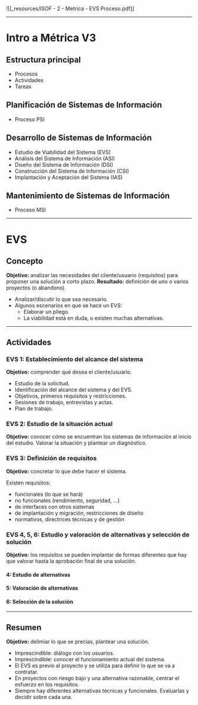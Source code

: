 ![[_resources/ISOF - 2 - Metrica - EVS Proceso.pdf]]

---

# Intro a Métrica V3
## Estructura principal
- Procesos
- Actividades
- Tareas


## Planificación de Sistemas de Información
- Proceso PSI

## Desarrollo de Sistemas de Información
- Estudio de Viabilidad del Sistema (EVS)
- Análisis del Sistema de Información (ASI)
- Diseño del Sistema de Información (DSI)
- Construcción del Sistema de Información (CSI)
- Implantación y Aceptación del Sistema (IAS)

## Mantenimiento de Sistemas de Información
- Proceso MSI

---

# EVS
## Concepto
**Objetivo:** analizar las necesidades del cliente/usuario (requisitos) para proponer una solución a corto plazo.
**Resultado:** definición de uno o varios proyectos (o abandono).

- Analizar/discutir lo que sea necesario.
- Algunos escenarios en que se hace un EVS:
	- Elaborar un pliego.
	- La viabilidad está en duda, o existen muchas alternativas.

---

## Actividades

### EVS 1: Establecimiento del alcance del sistema
**Objetivo:** comprender qué desea el cliente/usuario.

- Estudio de la solicitud.
- Identificación del alcance del sistema y del EVS.
- Objetivos, primeros requisitos y restricciones.
- Sesiones de trabajo, entrevistas y actas.
- Plan de trabajo.

### EVS 2: Estudio de la situación actual
**Objetivo:** conocer cómo se encuentran los sistemas de información al inicio del estudio.
Valorar la situación y plantear un diagnóstico.

### EVS 3: Definición de requisitos
**Objetivo:** concretar lo que debe hacer el sistema.

Existen requisitos:
- funcionales (lo que se hará)
- no funcionales (rendimiento, seguridad, ...)
- de interfaces con otros sistemas
- de implantación y migración, restricciones de diseño
- normativos, directrices técnicas y de gestión

### EVS 4, 5, 6: Estudio y valoración de alternativas y selección de solución
**Objetivo:** los requisitos se pueden implantar de formas diferentes que hay que valorar hasta la aprobación final de una solución.

#### 4: Estudio de alternativas
#### 5: Valoración de alternativas
#### 6: Selección de la solución

---

## Resumen
**Objetivo:** delimiar lo que se precias, plantear una solución.

- Imprescindible: diálogo con los usuarios.
- Imprescindible: conocer el funcionamiento actual del sistema.
- El EVS es previo al proyecto y se utiliza para definir lo que se va a contratar.
- En proyectos con riesgo bajo y una alternativa razonable, centrar el esfuerzo en los requisitos.
- Siempre hay diferentes alternativas técnicas y funcionales. Evaluarlas y decidir sobre cada una.